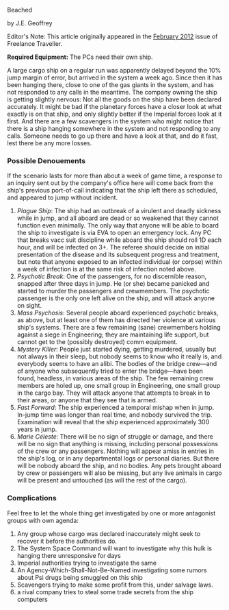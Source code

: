 Beached

by J.E. Geoffrey

Editor's Note: This article originally appeared in the [February 2012](file:///C:/Users/JZeitlin/Documents/My%20Webs/Freelance%20Traveller/magazine/2012-02/index.html) issue of Freelance Traveller.

**Required Equipment:** The PCs need their own ship.

A large cargo ship on a regular run was apparently delayed beyond the 10% jump margin of error, but arrived in the system a week ago. Since then it has been hanging there, close to one of the gas giants in the system, and has not responded to any calls in the meantime. The company owning the ship is getting slightly nervous: Not all the goods on the ship have been declared accurately. It might be bad if the planetary forces have a closer look at what exactly is on that ship, and only slightly better if the Imperial forces look at it first. And there are a few scavengers in the system who might notice that there is a ship hanging somewhere in the system and not responding to any calls. Someone needs to go up there and have a look at that, and do it fast, lest there be any more losses.

### Possible Denouements

If the scenario lasts for more than about a week of game time, a response to an inquiry sent out by the company's office here will come back from the ship's previous port-of-call indicating that the ship left there as scheduled, and appeared to jump without incident.

1. _Plague Ship_: The ship had an outbreak of a virulent and deadly sickness while in jump, and all aboard are dead or so weakened that they cannot function even minimally. The only way that anyone will be able to board the ship to investigate is via EVA to open an emergency lock. Any PC that breaks vacc suit discipline while aboard the ship should roll 1D each hour, and will be infected on 3+. The referee should decide on initial presentation of the disease and its subsequent progress and treatment, but note that anyone exposed to an infected individual (or corpse) within a week of infection is at the same risk of infection noted above.
2. _Psychotic Break_: One of the passengers, for no discernible reason, snapped after three days in jump. He (or she) became panicked and started to murder the passengers and crewmembers. The psychotic passenger is the only one left alive on the ship, and will attack anyone on sight.
3. _Mass Psychosis_: Several people aboard experienced psychotic breaks, as above, but at least one of them has directed her violence at various ship's systems. There are a few remaining (sane) crewmembers holding against a siege in Engineering; they are maintaining life support, but cannot get to the (possibly destroyed) comm equipment.
4. _Mystery Killer_: People just started dying, getting murdered, usually but not always in their sleep, but nobody seems to know who it really is, and everybody seems to have an alibi. The bodies of the bridge crew—and of anyone who subsequently tried to enter the bridge—have been found, headless, in various areas of the ship. The few remaining crew members are holed up, one small group in Engineering, one small group in the cargo bay. They will attack anyone that attempts to break in to their areas, or anyone that they see that is armed.
5. _Fast Forward_: The ship experienced a temporal mishap when in jump. In-jump time was longer than real time, and nobody survived the trip. Examination will reveal that the ship experienced approximately 300 years in jump.
6. _Marie Céleste_: There will be no sign of struggle or damage, and there will be no sign that anything is missing, including personal possessions of the crew or any passengers. Nothing will appear amiss in entries in the ship's log, or in any departmental logs or personal diaries. But there will be nobody aboard the ship, and no bodies. Any pets brought aboard by crew or passengers will also be missing, but any live animals in cargo will be present and untouched (as will the rest of the cargo).

### Complications

Feel free to let the whole thing get investigated by one or more antagonist groups with own agenda:

1. Any group whose cargo was declared inaccurately might seek to recover it before the authorities do.
2. The System Space Command will want to investigate why this hulk is hanging there unresponsive for days
3. Imperial authorities trying to investigate the same
4. An Agency-Which-Shall-Not-Be-Named investigating some rumors about Psi drugs being smuggled on this ship
5. Scavengers trying to make some profit from this, under salvage laws.
6. a rival company tries to steal some trade secrets from the ship computers
